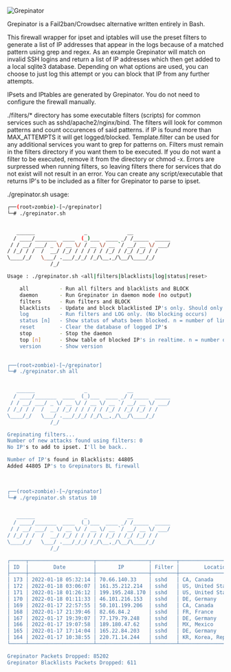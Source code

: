 ![Grepinator](http://dtors.net/grep.png)

Grepinator is a Fail2ban/Crowdsec alternative written entirely in Bash.

This firewall wrapper for ipset and iptables will use the preset filters to generate a list of IP addresses that appear in the logs because of a matched pattern using grep and regex. As an example Grepinator will match on invalid SSH logins and return a list of IP addresses which then get added to a local sqlite3 database. Depending on what options are used, you can choose to just log this attempt or you can block that IP from any further attempts.

IPsets and IPtables are generated by Grepinator. You do not need to configure the firewall manually.

./filters/* directory has some executable filters (scripts) for common services such as sshd/apache2/nginx/bind. The filters will look for common patterns and count occurences of said patterns. if IP is found more than MAX_ATTEMPTS it will get logged/blocked. Template.filter can be used for any additional services you want to grep for patterns on. Filters must remain in the filters directory if you want them to be executed. If you do not want a filter to be executed, remove it from the directory or chmod -x. Errors are surpressed when running filters, so leaving filters there for services that do not exist will not result in an error. You can create any script/executable that returns IP's to be included as a filter for Grepinator to parse to ipset.

./grepinator.sh usage:
```sh
┌──(root💀zombie)-[~/grepinator]
└─# ./grepinator.sh       


   ______                _             __
  / ____/_______  ____  (_)___  ____ _/ /_____  _____
 / / __/ ___/ _ \/ __ \/ / __ \/ __ `/ __/ __ \/ ___/
/ /_/ / /  /  __/ /_/ / / / / / /_/ / /_/ /_/ / /
\____/_/   \___/ .___/_/_/ /_/\__,_/\__/\____/_/
              /_/

Usage : ./grepinator.sh <all|filters|blacklists|log|status|reset>

	all          - Run all filters and blacklists and BLOCK
	daemon       - Run Grepinator in daemon mode (no output)
	filters      - Run filters and BLOCK
	blacklists   - Update and block blacklisted IP's only. Should only be ran once a day
	log          - Run filters and LOG only. (No blocking occurs)
	status [n]   - Show status of whats been blocked. n = number of lines to display
	reset        - Clear the database of logged IP's
	stop         - Stop the daemon
	top [n]      - Show table of blocked IP's in realtime. n = number of lines to display
	version      - Show version

	
┌──(root💀zombie)-[~/grepinator]
└─# ./grepinator.sh all


   ______                _             __
  / ____/_______  ____  (_)___  ____ _/ /_____  _____
 / / __/ ___/ _ \/ __ \/ / __ \/ __ `/ __/ __ \/ ___/
/ /_/ / /  /  __/ /_/ / / / / / /_/ / /_/ /_/ / /
\____/_/   \___/ .___/_/_/ /_/\__,_/\__/\____/_/
              /_/

Grepinating filters...
Number of new attacks found using filters: 0
No IP's to add to ipset. I'll be back..

Number of IP's found in Blacklists: 44805
Added 44805 IP's to Grepinators BL firewall
                                            

	
┌──(root💀zombie)-[~/grepinator]
└─# ./grepinator.sh status 10 


   ______                _             __
  / ____/_______  ____  (_)___  ____ _/ /_____  _____
 / / __/ ___/ _ \/ __ \/ / __ \/ __ `/ __/ __ \/ ___/
/ /_/ / /  /  __/ /_/ / / / / / /_/ / /_/ /_/ / /
\____/_/   \___/ .___/_/_/ /_/\__,_/\__/\____/_/
              /_/

┌─────┬─────────────────────┬─────────────────┬────────┬────────────────────────┬─────────┐
│ ID  │        Date         │       IP        │ Filter │        Location        │ Status  │
├─────┼─────────────────────┼─────────────────┼────────┼────────────────────────┼─────────┤
│ 173 │ 2022-01-18 05:32:14 │ 70.66.140.33    │ sshd   │ CA, Canada             │ Blocked │
│ 172 │ 2022-01-18 03:06:07 │ 161.35.212.214  │ sshd   │ US, United States      │ Blocked │
│ 171 │ 2022-01-18 01:26:12 │ 199.195.248.170 │ sshd   │ US, United States      │ Blocked │
│ 170 │ 2022-01-18 01:11:33 │ 46.101.216.153  │ sshd   │ DE, Germany            │ Blocked │
│ 169 │ 2022-01-17 22:57:55 │ 50.101.199.206  │ sshd   │ CA, Canada             │ Blocked │
│ 168 │ 2022-01-17 21:39:46 │ 82.66.84.2      │ sshd   │ FR, France             │ Blocked │
│ 167 │ 2022-01-17 19:39:07 │ 77.179.79.248   │ sshd   │ DE, Germany            │ Blocked │
│ 166 │ 2022-01-17 19:07:58 │ 189.180.47.62   │ sshd   │ MX, Mexico             │ Blocked │
│ 165 │ 2022-01-17 17:14:04 │ 165.22.84.203   │ sshd   │ DE, Germany            │ Blocked │
│ 164 │ 2022-01-17 10:38:55 │ 220.71.14.244   │ sshd   │ KR, Korea, Republic of │ Blocked │
└─────┴─────────────────────┴─────────────────┴────────┴────────────────────────┴─────────┘

Grepinator Packets Dropped: 85202
Grepinator Blacklists Packets Dropped: 611



                                                           

